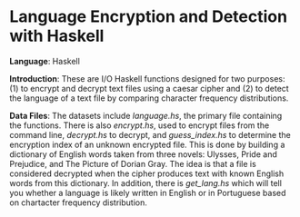 # Language Encryption and Detection with Haskell

**Language**: Haskell

**Introduction**: These are I/O Haskell functions designed for two purposes: (1) to encrypt and decrypt text files using a caesar cipher and (2) to detect the language of a text file by comparing character frequency distributions.

**Data Files**: The datasets include *language.hs*, the primary file containing the functions. There is also *encrypt.hs*, used to encrypt files from the command line, *decrypt.hs* to decrypt, and *guess_index.hs* to determine the encryption index of an unknown encrypted file. This is done by building a dictionary of English words taken from three novels: Ulysses, Pride and Prejudice, and The Picture of Dorian Gray. The idea is that a file is considered decrypted when the cipher produces text with known English words from this dictionary. In addition, there is *get_lang.hs* which will tell you whether a language is likely written in English or in Portuguese based on chartacter frequency distribution.


